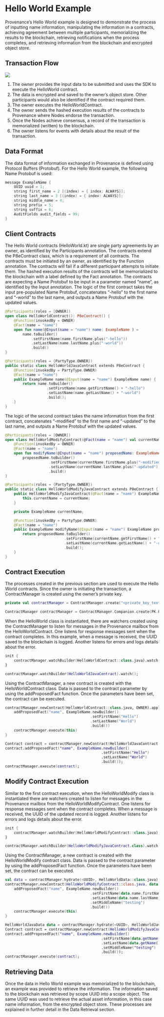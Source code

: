 # Hello World Example

Provenance’s Hello World example is designed to demonstrate the process of inputting name information, manipulating the information in a contracts, achieving agreement between multiple participants, memorializing the results to the blockchain, retrieving notifications when the process completes, and retrieving information from the blockchain and encrypted object store.

## Transaction Flow

![](../../.gitbook/assets/hello-world-flow%20%281%29.png)

1. The owner provides the input data to be submitted and uses the SDK to execute the HelloWorld contract.
2. The data is encrypted and saved to the owner’s object store. Other participants would also be identified if the contract required them.
3. The owner executes the HelloWorldContract.
4. The owner sends the hashed execution results of the contracts to Provenance where Nodes endorse the transaction.
5. Once the Nodes achieve consensus, a record of the transaction is memorialized \(written\) to the blockchain.
6. The owner listens for events with details about the result of the transaction.

## Data Format

The data format of information exchanged in Provenance is defined using Protocol Buffers \(Protobuf\). For the Hello World example, the following Name Protobuf is used:

```kotlin
message ExampleName {
    UUID uuid = 1;
    string first_name = 2 [(index) = { index: ALWAYS}];
    string last_name = 3 [(index) = { index: ALWAYS}];
    string middle_name = 4;
    string prefix = 5;
    string suffix = 6;
    AuditFields audit_fields = 99;
}
```

## Client Contracts

The Hello World contracts \(HelloWorld.kt\) are single party agreements by an owner, as identified by the Participants annotation. The contracts extend the P8eContract class, which is a requirement of all contracts. The contracts must be initiated by an owner, as identified by the Function annotation. The contracts will fail if a different participant attempts to initiate them. The hashed execution results of the contracts will be memorialized to the blockchain with a label defined by the Fact annotation. The contracts are expecting a Name Protobuf to be input in a parameter named “name”, as identified by the Input annotation. The logic of the first contract takes the input pre-populated Name Protobuf, concatenates “-hello” to the first name and “-world” to the last name, and outputs a Name Protobuf with the updated values.

```kotlin
@Participants(roles = [OWNER])
open class HelloWorldContract(): P8eContract() {
    @Function(invokedBy = OWNER)
    @Fact(name = "name")
    open fun name(@Input(name = "name") name: ExampleName ) =
        name.toBuilder()
            .setFirstName(name.firstName.plus("-hello"))
            .setLastName(name.lastName.plus("-world"))
            .build()
}

@Participants(roles = {PartyType.OWNER})
public static class HelloWorldJavaContract extends P8eContract {
    @Function(invokedBy = PartyType.OWNER)
    @Fact(name = "name")
    public ExampleName name(@Input(name = "name") ExampleName name) {
        return name.toBuilder()
                   .setFirstName(name.getFirstName() + "-hello")
                   .setLastName(name.getLastName() + "-world")
                   .build();
    }
}
```

The logic of the second contract takes the name information from the first contract, concatenates “-modified” to the first name and “-updated” to the last name, and outputs a Name Protobuf with the updated values.

```kotlin
@Participants(roles = [OWNER])
open class HelloWorldModifyContract(@Fact(name = "name") val currentName: ExampleName) : P8eContract() {
    @Function(invokedBy = OWNER)
    @Fact(name = "name")
    open fun modifyName(@Input(name = "name") proposedName: ExampleName) =
        proposedName.toBuilder()
                    .setFirstName(currentName.firstName.plus("-modified"))
                    .setLastName(currentName.lastName.plus("-updated"))
                    .build()
}

@Participants(roles = {PartyType.OWNER})
public static class HelloWorldModifyJavaContract extends P8eContract {
    public HelloWorldModifyJavaContract(@Fact(name = "name") ExampleName currentName) {
        this.currentName = currentName;
    }

    private ExampleName currentName;

    @Function(invokedBy = PartyType.OWNER)
    @Fact(name = "name")
    public ExampleName modifyName(@Input(name = "name") ExampleName proposedName) {
        return proposedName.toBuilder()
                           .setFirstName(currentName.getFirstName() + "-modified")
                           .setLastName(currentName.getLastName() + "-updated")
                           .build();
    }
}
```

## Contract Execution

The processes created in the previous section are used to execute the Hello World contracts. Since the owner is initiating the transaction, a ContractManager is created using the owner’s private key.

```kotlin
private val contractManager = ContractManager.create("<private_key_text>".toJavaPrivateKey(), "<api_url>")

ContractManager contractManager = ContractManager.Companion.create(PK.PrivateKey.parseFrom(Hex.decode("<private_key_text>")),"<api_url>");
```

When the HelloWorld class is instantiated, there are watchers created using the ContractManager to listen for messages in the Provenance mailbox from the HelloWorldContract. One listens for response messages sent when the contract completes. In this example, when a message is received, the UUID saved to the blockchain is logged. Another listens for errors and logs details about the error.

```kotlin
init {
    contractManager.watchBuilder(HelloWorldContract::class.java).watch()
}

contractManager.watchBuilder(HelloWorldJavaContract).watch();
```

Using the ContractManager, a new contract is created with the HelloWorldContract class. Data is passed to the contract parameter by using the addProposedFact function. Once the parameters have been set, the contract can be executed.

```kotlin
contractManager.newContract(HelloWorldContract::class.java, OWNER).apply {
    addProposedFact("name", ExampleName.newBuilder()
                                       .setFirstName("Hello")
                                       .setLastName("World")
                                       .build())
    contractManager.execute(this)
}

Contract contract = contractManager.newContract(HelloWorldJavaContract.class, PartyType.OWNER);
contract.addProposedFact("name", ExampleName.newBuilder()
                                            .setFirstName("Hello")
                                            .setLastName("World")
                                            .build());
contractManager.execute(contract);
```

## Modify Contract Execution

Similar to the first contract execution, when the HelloWorldModify class is instantiated there are watchers created to listen for messages in the Provenance mailbox from the HelloWorldModifyContract. One listens for response messages sent when the contract completes. When a message is received, the UUID of the updated record is logged. Another listens for errors and logs details about the error.

```kotlin
init {
    contractManager.watchBuilder(HelloWorldModifyContract::class.java).watch()
}

contractManager.watchBuilder(HelloWorldModifyJavaContract.class).watch();
```

Using the ContractManager, a new contract is created with the HelloWorldModify contract class. Data is passed to the contract parameter by using the addProposedFact function. Once the parameters have been set, the contract can be executed.

```kotlin
val data = contractManager.hydrate(<UUID>, HelloWorldData::class.java)
contractManager.newContract(HelloWorldModifyContract::class.java, data.scope, OWNER).apply {
    addProposedFact("name", ExampleName.newBuilder()
                                       .setFirstName(data.name.firstName)
                                       .setLastName(data.name.lastName)
                                       .setMiddleName("testing")
                                       .build())
    contractManager.execute(this)
}

HelloWorldJavaData data = contractManager.hydrate(<UUID>, HelloWorldJavaData.class);
Contract contract = contractManager.newContract(HelloWorldModifyJavaContract.class, data.getScope(), PartyType.OWNER);
contract.addProposedFact("name", ExampleName.newBuilder()
                                            .setFirstName(data.getName().getFirstName())
                                            .setLastName(data.getName().getLastName())
                                            .setMiddleName("testing")
                                            .build());
contractManager.execute(contract);
```

## Retrieving Data

Once the data in Hello World example was memorialized to the blockchain, an example was provided to retrieve the information. The information saved to the blockchain was retrieved by scope UUID into a scope object. The same UUID was used to retrieve the actual asset information, in this case name information, from the encrypted object store. These processes are explained in further detail in the Data Retrieval section.

